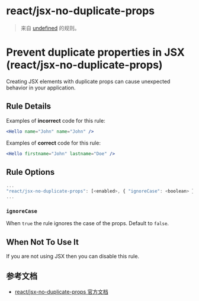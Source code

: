 # react/jsx-no-duplicate-props

> 来自 [undefined](undefined) 的规则。

# Prevent duplicate properties in JSX (react/jsx-no-duplicate-props)

Creating JSX elements with duplicate props can cause unexpected behavior in your application.

## Rule Details

Examples of **incorrect** code for this rule:

```jsx
<Hello name="John" name="John" />
```

Examples of **correct** code for this rule:

```jsx
<Hello firstname="John" lastname="Doe" />
```

## Rule Options

```js
...
"react/jsx-no-duplicate-props": [<enabled>, { "ignoreCase": <boolean> }]
...
```

### `ignoreCase`

When `true` the rule ignores the case of the props. Default to `false`.

## When Not To Use It

If you are not using JSX then you can disable this rule.

## 参考文档

- [react/jsx-no-duplicate-props 官方文档](https://github.com/yannickcr/eslint-plugin-react/blob/HEAD/docs/rules/jsx-no-duplicate-props.md)
